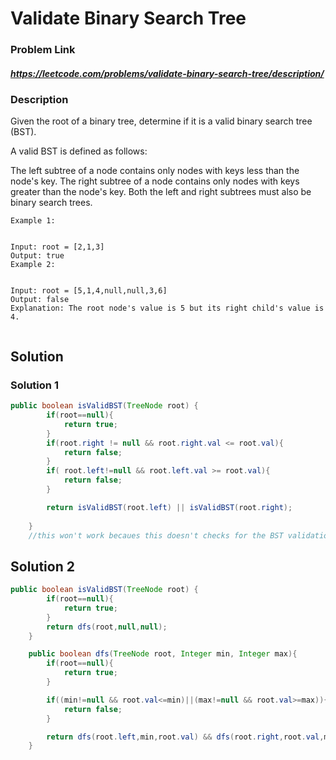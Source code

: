 
# Validate Binary Search Tree

### Problem Link 
##### https://leetcode.com/problems/validate-binary-search-tree/description/
### Description
Given the root of a binary tree, determine if it is a valid binary search tree (BST).

A valid BST is defined as follows:

The left 
subtree
 of a node contains only nodes with keys less than the node's key.
The right subtree of a node contains only nodes with keys greater than the node's key.
Both the left and right subtrees must also be binary search trees.
```
Example 1:


Input: root = [2,1,3]
Output: true
Example 2:


Input: root = [5,1,4,null,null,3,6]
Output: false
Explanation: The root node's value is 5 but its right child's value is 4.
 
```

## Solution 

### Solution 1
```java
public boolean isValidBST(TreeNode root) {
        if(root==null){
            return true;
        }
        if(root.right != null && root.right.val <= root.val){
            return false;
        }
        if( root.left!=null && root.left.val >= root.val){
            return false;
        }

        return isValidBST(root.left) || isValidBST(root.right);
        
    }
    //this won't work becaues this doesn't checks for the BST validation properly
```

## Solution 2
```java
public boolean isValidBST(TreeNode root) {
        if(root==null){
            return true;
        }
        return dfs(root,null,null);        
    }

    public boolean dfs(TreeNode root, Integer min, Integer max){
        if(root==null){
            return true;
        }

        if((min!=null && root.val<=min)||(max!=null && root.val>=max)){
            return false;
        }

        return dfs(root.left,min,root.val) && dfs(root.right,root.val,max);
    }
```
